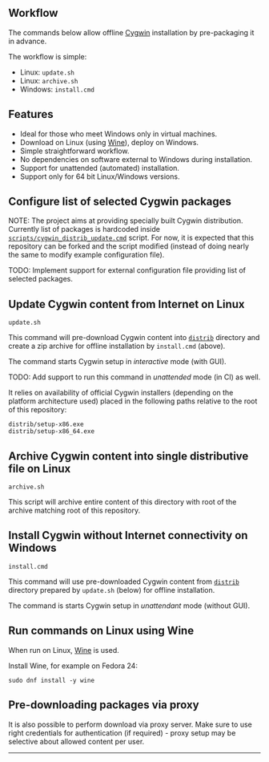
## Workflow ##

The commands below allow
offline [Cygwin][1] installation
by pre-packaging it in advance.

The workflow is simple:

*   Linux: `update.sh`
*   Linux: `archive.sh`
*   Windows: `install.cmd`

## Features ##

*   Ideal for those who meet Windows only in virtual machines.
*   Download on Linux (using [Wine][3]), deploy on Windows.
*   Simple straightforward workflow.
*   No dependencies on software external to Windows during installation.
*   Support for unattended (automated) installation.
*   Support only for 64 bit Linux/Windows versions.

## Configure list of selected Cygwin packages ##

NOTE:
The project aims at providing specially built Cygwin distribution.
Currently list of packages is hardcoded inside
[`scripts/cygwin_distrib_update.cmd`][5] script.
For now, it is expected that this repository can be forked and
the script modified (instead of doing nearly the same to modify
example configuration file).

TODO:
Implement support for external configuration file
providing list of selected packages.

## Update Cygwin content from Internet on Linux ##

```
update.sh
```

This command will pre-download Cygwin content into [`distrib`][2] directory
and create a zip archive for offline installation by `install.cmd` (above).

The command starts Cygwin setup in _interactive_ mode (with GUI).

TODO:
Add support to run this command in _unattended_ mode (in CI) as well.

It relies on availability of official Cygwin installers
(depending on the platform architecture used)
placed in the following paths relative to the root of this repository:

```
distrib/setup-x86.exe
distrib/setup-x86_64.exe
```

## Archive Cygwin content into single distributive file on Linux ##

```
archive.sh
```

This script will archive entire content of this directory
with root of the archive matching root of this repository.

## Install Cygwin without Internet connectivity on Windows ##

```
install.cmd
```

This command will use pre-downloaded Cygwin content from [`distrib`][2]
directory prepared by `update.sh` (below) for offline installation.

The command is starts Cygwin setup in _unattendant_ mode (without GUI).

## Run commands on Linux using Wine ##

When run on Linux, [Wine][3] is used.

Install Wine, for example on Fedora 24:

```
sudo dnf install -y wine
```

## Pre-downloading packages via proxy ##

It is also possible to perform download via proxy server.
Make sure to use right credentials for authentication (if required) -
proxy setup may be selective about allowed content per user.

---

[1]: https://www.cygwin.com/
[2]: /distrib
[3]: https://www.winehq.org/
[5]: /scripts/cygwin_distrib_update.cmd

